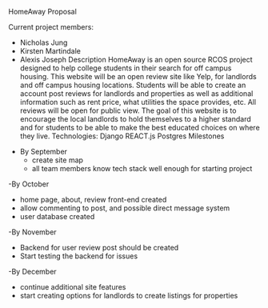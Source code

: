 HomeAway Proposal


Current project members:
* Nicholas Jung
* Kirsten Martindale
* Alexis Joseph
Description
HomeAway is an open source RCOS project designed to help college students in their search for off campus housing. This website will be an open review site like Yelp, for landlords and off campus housing locations. Students will be able to create an account post reviews for landlords and properties as well as additional information such as rent price, what utilities the space provides, etc. All reviews will be open for public view. The goal of this website is to encourage the local landlords to hold themselves to a higher standard and for students to be able to make the best educated choices on where they live.
Technologies:
Django
REACT.js
Postgres
Milestones

- By September
  - create site map
  - all team members know tech stack well enough for starting project

-By October
  - home page, about, review front-end created
  - allow commenting to post, and possible direct message system
  - user database created

-By November
  - Backend for user review post should be created
  - Start testing the backend for issues

-By December
  - continue additional site features
  - start creating options for landlords to create listings for properties
